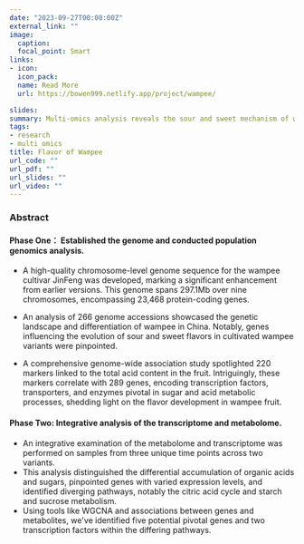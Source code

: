 ```yaml
---
date: "2023-09-27T00:00:00Z"
external_link: ""
image:
  caption:
  focal_point: Smart
links:
- icon: 
  icon_pack: 
  name: Read More
  url: https://bowen999.netlify.app/project/wampee/

slides:
summary: Multi-omics analysis reveals the sour and sweet mechanism of wampee
tags:
- research
- multi omics
title: Flavor of Wampee
url_code: ""
url_pdf: ""
url_slides: ""
url_video: ""
---
```

### Abstract
#### Phase One： Established the genome and conducted population genomics analysis.
* A high-quality chromosome-level genome sequence for the wampee cultivar JinFeng was developed, marking a significant enhancement from earlier versions. This genome spans 297.1Mb over nine chromosomes, encompassing 23,468 protein-coding genes.

* An analysis of 266 genome accessions showcased the genetic landscape and differentiation of wampee in China. Notably, genes influencing the evolution of sour and sweet flavors in cultivated wampee variants were pinpointed.

* A comprehensive genome-wide association study spotlighted 220 markers linked to the total acid content in the fruit. Intriguingly, these markers correlate with 289 genes, encoding transcription factors, transporters, and enzymes pivotal in sugar and acid metabolic processes, shedding light on the flavor development in wampee fruit.

#### Phase Two: Integrative analysis of the transcriptome and metabolome.
* An integrative examination of the metabolome and transcriptome was performed on samples from three unique time points across two variants.
* This analysis distinguished the differential accumulation of organic acids and sugars, pinpointed genes with varied expression levels, and identified diverging pathways, notably the citric acid cycle and starch and sucrose metabolism.
* Using tools like WGCNA and associations between genes and metabolites, we've identified five potential pivotal genes and two transcription factors within the differing pathways.




